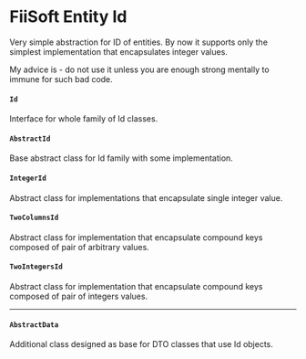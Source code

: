 # FiiSoft Entity Id

Very simple abstraction for ID of entities. By now it supports only the simplest implementation that encapsulates integer values.

My advice is - do not use it unless you are enough strong mentally to immune for such bad code. 

#### `Id`

Interface for whole family of Id classes.

#### `AbstractId`

Base abstract class for Id family with some implementation.

#### `IntegerId`

Abstract class for implementations that encapsulate single integer value.

#### `TwoColumnsId`

Abstract class for implementation that encapsulate compound keys composed of pair of arbitrary values.

#### `TwoIntegersId`

Abstract class for implementation that encapsulate compound keys composed of pair of integers values.

----------------------------------------------------------

#### `AbstractData`

Additional class designed as base for DTO classes that use Id objects. 
